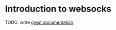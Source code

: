 # Introduction to websocks

TODO: write [great documentation](http://jacobian.org/writing/great-documentation/what-to-write/)
